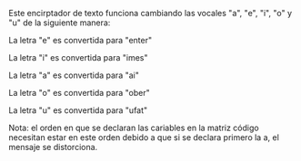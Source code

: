 Este encirptador de texto funciona cambiando las vocales "a", "e", "i", "o" y "u" de la siguiente manera:

  La letra "e" es convertida para "enter"
  
  La letra "i" es convertida para "imes"
  
  La letra "a" es convertida para "ai"
  
  La letra "o" es convertida para "ober"
  
  La letra "u" es convertida para "ufat"
  
Nota: el orden en que se declaran las cariables en la matriz código necesitan estar en este orden debido a que si se declara primero la a, el mensaje se distorciona. 

